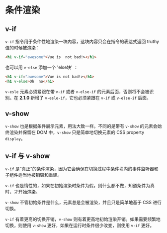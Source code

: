 # 条件渲染

## v-if

`v-if` 指令用于条件性地渲染一块内容，这块内容只会在指令的表达式返回 truthy 值的时候被渲染：

```html
<h1 v-if="awesome">Vue is  not bad!></h1>
```

也可以用 `v-else` 添加一个 'else块' ：

```html
<h1 v-if="awesome">Vue is not bad!></h1>
<h1 v-else>Oh  no</h1>
```

`v-esle` 元素必须紧跟在带 `v-if` 或者 `v-else-if` 的元素后面，否则将不会被识别。在 **2.1.0** 新增了 `v-esle-if`，它也必须紧跟在 `v-if` 或 `v-else-if` 后面。

## v-show

`v-show` 也是根据条件展示元素，用法大致一样。不同的是带有 `v-show` 的元素会始终渲染并保留在 DOM 中，`v-show` 只是简单地切换元素的 CSS property `display`。

## v-if 与 v-show

`v-if` 是“真正”的条件渲染，因为它会确保在切换过程中条件块内的事件监听器和子组件适当地被销毁和重建。

`v-if` 也是惰性的，如果在初始渲染时条件为假，则什么都不做，知道条件为真时，才开始渲染。

`v-show` 不管初始条件是什么，元素总是会被渲染，并且只是简单地基于 CSS 进行切换。

`v-if` 有着更高的切换开销，`v-show` 则有着更高地初始渲染开销。如果需要频繁地切换，则使用 `v-show` 更好，如果在运行时条件很少改变，则使用 `v-if` 更好。